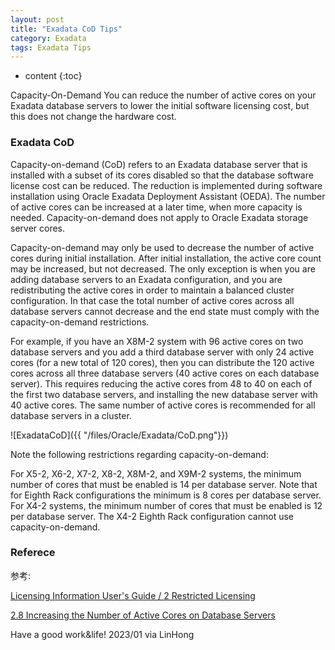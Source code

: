 ```yaml
---
layout: post
title: "Exadata CoD Tips"
category: Exadata
tags: Exadata Tips
---
```


* content
{:toc}

Capacity-On-Demand
You can reduce the number of active cores on your Exadata database servers to lower the initial software licensing cost, but this does not change the hardware cost.






### Exadata CoD

Capacity-on-demand (CoD) refers to an Exadata database server that is installed with a subset of its cores disabled so that the database software license cost can be reduced. The reduction is implemented during software installation using Oracle Exadata Deployment Assistant (OEDA). The number of active cores can be increased at a later time, when more capacity is needed. Capacity-on-demand does not apply to Oracle Exadata storage server cores.

Capacity-on-demand may only be used to decrease the number of active cores during initial installation. After initial installation, the active core count may be increased, but not decreased. The only exception is when you are adding database servers to an Exadata configuration, and you are redistributing the active cores in order to maintain a balanced cluster configuration. In that case the total number of active cores across all database servers cannot decrease and the end state must comply with the capacity-on-demand restrictions.

For example, if you have an X8M-2 system with 96 active cores on two database servers and you add a third database server with only 24 active cores (for a new total of 120 cores), then you can distribute the 120 active cores across all three database servers (40 active cores on each database server). This requires reducing the active cores from 48 to 40 on each of the first two database servers, and installing the new database server with 40 active cores. The same number of active cores is recommended for all database servers in a cluster.


![ExadataCoD]({{ "/files/Oracle/Exadata/CoD.png"}})


Note the following restrictions regarding capacity-on-demand:

For X5-2, X6-2, X7-2, X8-2, X8M-2, and X9M-2 systems, the minimum number of cores that must be enabled is 14 per database server. Note that for Eighth Rack configurations the minimum is 8 cores per database server.
For X4-2 systems, the minimum number of cores that must be enabled is 12 per database server. The X4-2 Eighth Rack configuration cannot use capacity-on-demand.



### Referece

参考:


[Licensing Information User's Guide / 2 Restricted Licensing](https://docs.oracle.com/en/engineered-systems/exadata-database-machine/dbmli/restricted-licensing1.html#GUID-EB1E9A0D-2BFF-42BF-865F-8AFCA7207525)

[2.8 Increasing the Number of Active Cores on Database Servers](https://docs.oracle.com/en/engineered-systems/exadata-database-machine/dbmmn/maintaining-exadata-database-servers.html)



Have a good work&life! 2023/01 via LinHong


